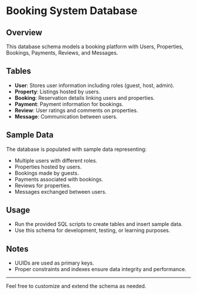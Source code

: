 # Booking System Database

## Overview

This database schema models a booking platform with Users, Properties, Bookings, Payments, Reviews, and Messages.

## Tables

- **User**: Stores user information including roles (guest, host, admin).
- **Property**: Listings hosted by users.
- **Booking**: Reservation details linking users and properties.
- **Payment**: Payment information for bookings.
- **Review**: User ratings and comments on properties.
- **Message**: Communication between users.

## Sample Data

The database is populated with sample data representing:

- Multiple users with different roles.
- Properties hosted by users.
- Bookings made by guests.
- Payments associated with bookings.
- Reviews for properties.
- Messages exchanged between users.

## Usage

- Run the provided SQL scripts to create tables and insert sample data.
- Use this schema for development, testing, or learning purposes.

## Notes

- UUIDs are used as primary keys.
- Proper constraints and indexes ensure data integrity and performance.

---

Feel free to customize and extend the schema as needed.
